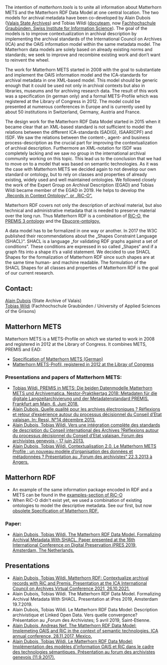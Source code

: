 The intention of *matterhorn.tools* is to unite all information about Matterhorn METS and the Matterhorn RDF Data Model at one central location. The two models for archival metadata have been co-developed by Alain Dubois ([Valais State Archives](https://www.vs.ch/fr/web/culture/aev)) and Tobias Wildi ([docuteam,](https://www.docuteam.ch) now [Fachhochschule Graubünden, Swiss Institute for Information Science](https://www.fhgr.ch/sii)). The goal of the models is to improve contextualization in archival description by implementing the archival standards of the International Council on Archives (ICA) and the OAIS information model within the same metadata model. The Matterhorn data models are solely based on already existing norms and standards; we seek to improve and recombine existing work and don’t want to reinvent the wheel.

The work for Matterhorn METS started in 2008 with the goal to substantiate and implement the OAIS information model and the ICA-standards for archival metadata in one XML-based model. This model should be generic enough that it could be used not only in archival contexts but also in libraries, museums and for archiving research data. The result of this work was a specification (in german only) and a formal METS-Profile which was registered at the Library of Congress in 2012. The model could be presented at numerous conferences in Europe and is currently used by about 50 institutions in Switzerland, Germany, Austria and France.

The design work for the Matterhorn RDF Data Model started in 2015 when it became clear that an XML-based standard is not sufficient to model the relations between the different ICA-standards ISAD(G), ISAAR(CPF) and ISDF. We saw the relations between the content-, agent- and business process-description as the crucial part for improving the contextualization of archival description. Furthermore an XML-notation for ISDF was completely lacking and we saw no group in the international archival community working on this topic. This lead us to the conclusion that we had to move on to a model that was based on semantic technologies. As it was the case with Matterhorn METS we decided again to not develop our own standard or ontology, but to rely on classes and properties of already existing, widely used and well maintained ontologies. We followed closely the work of the Expert Group on Archival Description (EGAD) and Tobias Wildi became member of the EGAD in 2019. He helps to develop the [„Records in Context Ontology“, or „RiC-O“.](https://github.com/ICA-EGAD/RiC-O)

Matterhorn RDF covers not only the description of archival material, but also technical and administrative metadata that is needed to preserve material over the long run. Thus Matterhorn RDF is a combination of [RiC-O,](https://github.com/ICA-EGAD/RiC-O) the [PREMIS 3 ontology](http://www.loc.gov/standards/premis/ontology/) and the [Ebucore-ontolgoy.](https://www.ebu.ch/metadata/ontologies/ebucore/)

A data model has to be formalized in one way or another. In 2017 the W3C published their recommendations about the „Shapes Constraint Language (SHACL)“. SHACL is a language „for validating RDF graphs against a set of conditions“. These conditions are expressed in so called „Shapes“ and if a graph fits into a shape it’s a valid statement. We decided to use SHACL Shapes for the formalization of Matterhorn RDF since such shapes are at the same time human- and machine readable. The formulation of the SHACL Shapes for all classes and properties of Matterhorn RDF is the goal of our current research.

## Contact:
[Alain Dubois](mailto:Alain.DUBOIS@admin.vs.ch) (State Archive of Valais)  
[Tobias Wildi](mailto:tobias.wildi@fhgr.ch) (Fachhochschule Graubünden / University of Applied Sciences of the Grisons)  

## Matterhorn METS
Matterhorn METS is a METS-Profile on which we started to work in 2008 and registered in 2012 at the Library of Congress. It combines METS, PREMIS and EAD:
- [Specification of Matterhorn METS (German)](https://wiki.docuteam.ch/lib/exe/fetch.php?media=oais:spezifikation_matterhorn-mets_20160830_wi.pdf)
- [Matterhorn METS-Profil, registered in 2012 at the Libray of Congress](https://www.loc.gov/standards/mets/news112912.html)


### Presentations and papers of Matterhorn METS:
- [Tobias Wildi. PREMIS in METS: Die beiden Datenmodelle Matterhorn METS und Archivematica.  Nestor-Praktikertag 2018: Metadaten für die digitale Langzeitarchivierung und der Metadatenstandard PREMIS. Frankfurt am Main, 6. Juni 2018.](https://www.slideshare.net/TobiasWildi/premis-in-mets-die-beiden-datenmodelle-matterhorn-mets-und-archivematica)
- [Alain Dubois. Quelle qualité pour les archives électroniques ? Réflexions et retour d’expérience autour du processus décisionnel du Conseil d’Etat valaisan. In: Ressi, N°14 décembre 2013.](http://www.ressi.ch/num14/article_94)
- [Alain Dubois, Tobias Wildi. Vers une intégration complète des standards de description du Conseil international des Archives ?Réflexions autour du processus décisionnel du Conseil d’Etat valaisan. Forum des archivistes genevois – 17 juin 2013.](https://www.slideshare.net/TobiasWildi/presentation-geneve-20130617)
- [Alain Dubois, Tobias Wildi. Contextualisation 2.0. Le Matterhorn METS Profile : un nouveau modèle d&#8217;organisation des données et métadonnées ? Présentation au &#8222;Forum des archivistes&#8220; 22.3.2013 à Angers.](https://de.slideshare.net/TobiasWildi/contextualisation-20)

## Matterhorn RDF
- An example of the same information package encoded in RDF and a METS can be found in the [examples-section of RiC-O](https://github.com/ICA-EGAD/RiC-O/tree/master/examples/examples_v0-2/Matterhorn-Switzerland)
- When RiC-O didn't exist yet, we used a combination of existing ontologies to model the descriptive metadata. See our first, but now [obsolete Specification of Matterhorn RDF.](https://wiki.docuteam.ch/doku.php?id=docuteam:matterhornrdf)

### Paper:
- [Alain Dubois, Tobias Wildi. The Matterhorn RDF Data Model. Formalizing Archival Metadata With SHACL. Paper presented at the 16th International Conference on Digital Preservation iPRES 2019, Amsterdam, The Netherlands.](https://zenodo.org/record/5984492)

## Presentations
- [Alain Dubois, Tobias Wildi. Matterhorn RDF: Contextualize archival records with RiC and Premis. Presentation at the ICA International Council on Archives Virtual Conference 2021, 26.10.2021.](https://zenodo.org/record/5804872)
- Alain Dubois, Tobias Wildi. The Matterhorn RDF Data Model. Formalizing Archival Metadata With SHACL. Presentation at iPres 2019, Amsterdam 19.7.2019.
- Alain Dubois, Tobias Wildi. Le Matterhorn RDF Data Model: Description archivistique et Linked Open Data. Vers quelle convergence? Présentation au &#8222;Forum des Archivistes; 5 avril 2019, Saint-Etienne.
- [Alain Dubois, Andreas Nef. The Matterhorn RDF Data Model: Implemeting OAIS and RiC in the context of semantic technologies. ICA annual conference, 28.11.2017, Mexico.](http://www.alaarchivos.org/wp-content/uploads/2017/12/3.-Alain-Dubois-Andreas-Nef.pdf)
- [Alain Dubois, Tobias Wildi. Le Matterhorn RDF Data Model: Implémentation des modèles d’information OAIS et RiC dans le cadre des technologies sémantiques. Présentation au forum des archivistes genevois (11.9.2017).](https://de.slideshare.net/forumdesarchivistes/le-matterhorn-rdf-data-model-80360789)






